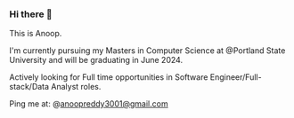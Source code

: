 ### Hi there 👋

This is Anoop.

I'm currently pursuing my Masters in Computer Science at @Portland State University and will be graduating in June 2024.

Actively looking for Full time opportunities in Software Engineer/Full-stack/Data Analyst roles.

Ping me at: @anoopreddy3001@gmail.com



<!--
**anoopreddyyeddula/anoopreddyyeddula** is a ✨ _special_ ✨ repository because its `README.md` (this file) appears on your GitHub profile.

Here are some ideas to get you started:

- 🔭 I’m currently working on ...
- 🌱 I’m currently learning ...
- 👯 I’m looking to collaborate on ...
- 🤔 I’m looking for help with ...
- 💬 Ask me about ...
- 📫 How to reach me: ...
- 😄 Pronouns: ...
- ⚡ Fun fact: ...
-->
